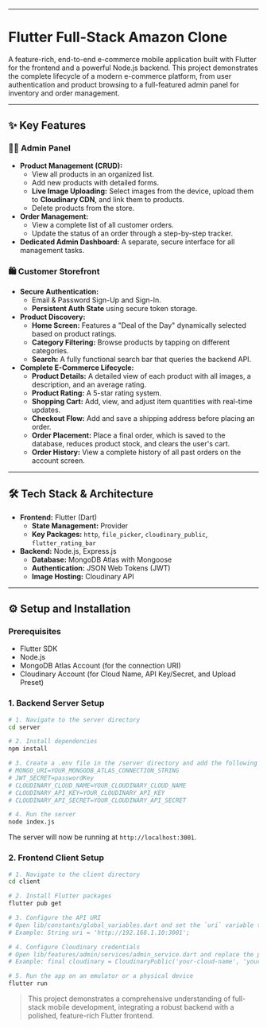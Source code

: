 

***

# Flutter Full-Stack Amazon Clone

A feature-rich, end-to-end e-commerce mobile application built with Flutter for the frontend and a powerful Node.js backend. This project demonstrates the complete lifecycle of a modern e-commerce platform, from user authentication and product browsing to a full-featured admin panel for inventory and order management.

---

## ✨ Key Features

### 🧔‍♂️ Admin Panel
*   **Product Management (CRUD):**
    *   View all products in an organized list.
    *   Add new products with detailed forms.
    *   **Live Image Uploading:** Select images from the device, upload them to **Cloudinary CDN**, and link them to products.
    *   Delete products from the store.
*   **Order Management:**
    *   View a complete list of all customer orders.
    *   Update the status of an order through a step-by-step tracker.
*   **Dedicated Admin Dashboard:** A separate, secure interface for all management tasks.

### 🛍️ Customer Storefront
*   **Secure Authentication:**
    *   Email & Password Sign-Up and Sign-In.
    *   **Persistent Auth State** using secure token storage.
*   **Product Discovery:**
    *   **Home Screen:** Features a "Deal of the Day" dynamically selected based on product ratings.
    *   **Category Filtering:** Browse products by tapping on different categories.
    *   **Search:** A fully functional search bar that queries the backend API.
*   **Complete E-Commerce Lifecycle:**
    *   **Product Details:** A detailed view of each product with all images, a description, and an average rating.
    *   **Product Rating:** A 5-star rating system.
    *   **Shopping Cart:** Add, view, and adjust item quantities with real-time updates.
    *   **Checkout Flow:** Add and save a shipping address before placing an order.
    *   **Order Placement:** Place a final order, which is saved to the database, reduces product stock, and clears the user's cart.
    *   **Order History:** View a complete history of all past orders on the account screen.

---

## 🛠️ Tech Stack & Architecture

*   **Frontend:** Flutter (Dart)
    *   **State Management:** Provider
    *   **Key Packages:** `http`, `file_picker`, `cloudinary_public`, `flutter_rating_bar`
*   **Backend:** Node.js, Express.js
    *   **Database:** MongoDB Atlas with Mongoose
    *   **Authentication:** JSON Web Tokens (JWT)
    *   **Image Hosting:** Cloudinary API

---

## ⚙️ Setup and Installation

### **Prerequisites**
*   Flutter SDK
*   Node.js
*   MongoDB Atlas Account (for the connection URI)
*   Cloudinary Account (for Cloud Name, API Key/Secret, and Upload Preset)

### **1. Backend Server Setup**
```bash
# 1. Navigate to the server directory
cd server

# 2. Install dependencies
npm install

# 3. Create a .env file in the /server directory and add the following variables:
# MONGO_URI=YOUR_MONGODB_ATLAS_CONNECTION_STRING
# JWT_SECRET=passwordKey
# CLOUDINARY_CLOUD_NAME=YOUR_CLOUDINARY_CLOUD_NAME
# CLOUDINARY_API_KEY=YOUR_CLOUDINARY_API_KEY
# CLOUDINARY_API_SECRET=YOUR_CLOUDINARY_API_SECRET

# 4. Run the server
node index.js
```
The server will now be running at `http://localhost:3001`.

### **2. Frontend Client Setup**
```bash
# 1. Navigate to the client directory
cd client

# 2. Install Flutter packages
flutter pub get

# 3. Configure the API URI
# Open lib/constants/global_variables.dart and set the `uri` variable to your computer's local IP address.
# Example: String uri = 'http://192.168.1.10:3001';

# 4. Configure Cloudinary credentials
# Open lib/features/admin/services/admin_service.dart and replace the placeholder values in the CloudinaryPublic() constructor with your Cloud Name and Upload Preset.
# Example: final cloudinary = CloudinaryPublic('your-cloud-name', 'your-upload-preset');

# 5. Run the app on an emulator or a physical device
flutter run
```

> This project demonstrates a comprehensive understanding of full-stack mobile development, integrating a robust backend with a polished, feature-rich Flutter frontend.
